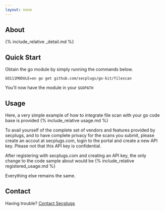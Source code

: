 ```yaml
---
layout: none
---
```


## About
{% include_relative _detail.md %}

## Quick Start
Obtain the go module by simply running the commands below.
```console
GO111MODULE=on go get github.com/secplugs/go-kit/filescan
```
You'll now have the module in your `$GOPATH`

## Usage
Here, a very simple example of how to integrate file scan with your go code base is provided
{% include_relative usage.md %}

To avail yourself of the complete set of vendors and features provided by secplugs, and to have complete privacy
for the scans you submit, please create an accout at secplugs.com, login to the portal and create a new API key.
Please not that this API key is confidential.

After registering with secplugs.com and creating an API key, the only change to the code sample about would be
{% include_relative registered_usage.md %}

Everything else remains the same.

## Contact
Having trouble? [Contact Secplugs ](https://secplugs.com/contacts)
